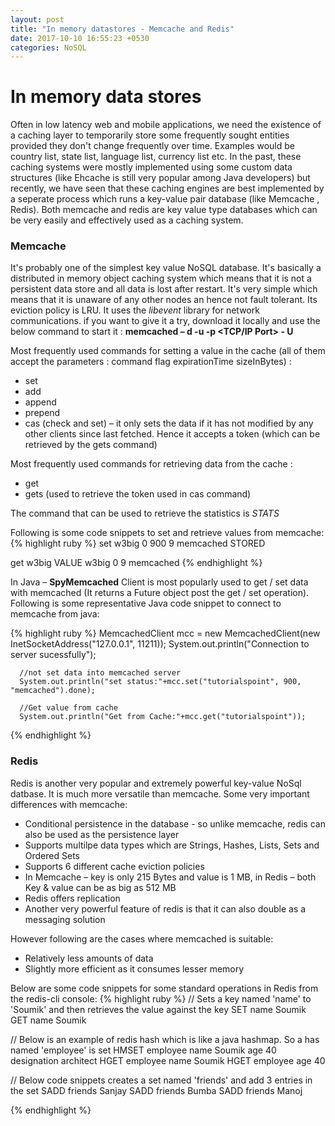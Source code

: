 ```yaml
---
layout: post
title: "In memory datastores - Memcache and Redis"
date: 2017-10-10 16:55:23 +0530
categories: NoSQL
---
```


# In memory data stores
Often in low latency web and mobile applications, we need the existence of a caching layer to temporarily store some frequently sought entities provided they don't change frequently over time. Examples would be country list, state list, language list, currency list etc. In the past, these caching systems were mostly implemented using some custom data structures (like Ehcache is still very popular among Java developers) but recently, we have seen that these caching engines are best implemented by a seperate process which runs a key-value pair database (like Memcache , Redis).
Both memcache and redis are key value type databases which can be very easily and effectively used as a caching system.

### Memcache
It's probably one of the simplest key value NoSQL database. It's basically a distributed in memory object caching system which means that it is not a persistent data store and all data is lost after restart. It's very simple which means that it is unaware of any other nodes an hence not fault tolerant. Its eviction policy is LRU.
It uses the *libevent* library for network communications. 
if you want to give it a try, download it locally and use the below command to start it : **memcached – d -u <UserName> -p <TCP/IP Port> - U <UDP Port>**

Most frequently used commands for setting a value in the cache (all of them accept the parameters : command flag expirationTime sizeInBytes) :
* set
* add
* append
* prepend
* cas (check and set) – it only sets the data if it has not modified by any other clients since last fetched. Hence it accepts a token (which can be retrieved by the gets command)

Most frequently used commands for retrieving data from the cache :
* get
* gets (used to retrieve the token used in cas command)

The command that can be used to retrieve the statistics is  *STATS*

Following is some code snippets to set and retrieve values from memcache:
{% highlight ruby %}
set w3big 0 900 9
memcached
STORED

get w3big
VALUE w3big 0 9
memcached
{% endhighlight %}

In Java – **SpyMemcached** Client is most popularly used to get / set data with memcached (It returns a Future object post the get / set operation). Following is some representative Java code snippet to connect to memcache from java:

{% highlight ruby %}
   MemcachedClient mcc = new MemcachedClient(new InetSocketAddress("127.0.0.1", 11211));
      System.out.println("Connection to server sucessfully");
      
      //not set data into memcached server
      System.out.println("set status:"+mcc.set("tutorialspoint", 900, "memcached").done);
      
      //Get value from cache
      System.out.println("Get from Cache:"+mcc.get("tutorialspoint"));
{% endhighlight %}

### Redis
Redis is another very popular and extremely powerful key-value NoSql datbase. It is much more versatile than memcache.
Some very important differences with memcache:
* Conditional persistence in the database - so unlike memcache, redis can also be used as the persistence layer
* Supports multilpe data types which are Strings, Hashes, Lists, Sets and Ordered Sets
* Supports 6 different cache eviction policies
* In Memcache – key is only 215 Bytes and value is 1 MB, in Redis – both Key & value can be as big as 512 MB
* Redis offers replication
* Another very powerful feature of redis is that it can also double as a messaging solution 

However following are the cases where memcached is suitable:
* Relatively less amounts of data
* Slightly more efficient as it consumes lesser memory


Below are some code snippets for some standard operations in Redis from the redis-cli console:
{% highlight ruby %}
// Sets a key named 'name' to 'Soumik' and then retrieves the value against the key
SET name Soumik
GET name
Soumik

// Below is an example of redis hash which is like a java hashmap. So a has named 'employee' is set
HMSET employee name Soumik age 40 designation architect
HGET employee name
Soumik
HGET employee age
40

// Below code snippets creates a set named 'friends' and add 3 entries in the set
SADD friends Sanjay
SADD friends Bumba
SADD friends Manoj

{% endhighlight %}
